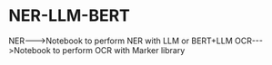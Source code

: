 # NER-LLM-BERT

NER--->Notebook to perform NER with LLM or BERT+LLM
OCR--->Notebook to perform OCR with Marker library
